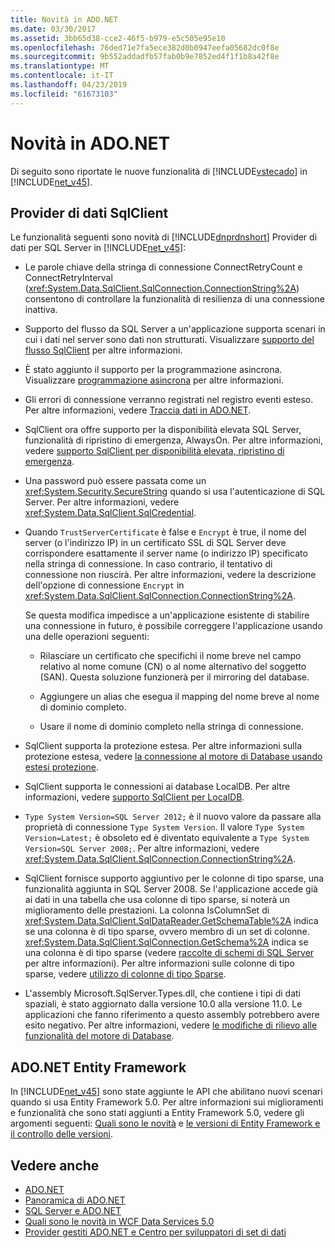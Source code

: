 ```yaml
---
title: Novità in ADO.NET
ms.date: 03/30/2017
ms.assetid: 3bb65d38-cce2-46f5-b979-e5c505e95e10
ms.openlocfilehash: 76ded71e7fa5ece382d0b0947eefa05682dc0f8e
ms.sourcegitcommit: 9b552addadfb57fab0b9e7852ed4f1f1b8a42f8e
ms.translationtype: MT
ms.contentlocale: it-IT
ms.lasthandoff: 04/23/2019
ms.locfileid: "61673103"
---
```

# <a name="whats-new-in-adonet"></a>Novità in ADO.NET

Di seguito sono riportate le nuove funzionalità di [!INCLUDE[vstecado](../../../../includes/vstecado-md.md)] in [!INCLUDE[net_v45](../../../../includes/net-v45-md.md)].

## <a name="sqlclient-data-provider"></a>Provider di dati SqlClient

Le funzionalità seguenti sono novità di [!INCLUDE[dnprdnshort](../../../../includes/dnprdnshort-md.md)] Provider di dati per SQL Server in [!INCLUDE[net_v45](../../../../includes/net-v45-md.md)]:

- Le parole chiave della stringa di connessione ConnectRetryCount e ConnectRetryInterval (<xref:System.Data.SqlClient.SqlConnection.ConnectionString%2A>) consentono di controllare la funzionalità di resilienza di una connessione inattiva.

- Supporto del flusso da SQL Server a un'applicazione supporta scenari in cui i dati nel server sono dati non strutturati.  Visualizzare [supporto del flusso SqlClient](../../../../docs/framework/data/adonet/sqlclient-streaming-support.md) per altre informazioni.

- È stato aggiunto il supporto per la programmazione asincrona.  Visualizzare [programmazione asincrona](../../../../docs/framework/data/adonet/asynchronous-programming.md) per altre informazioni.

- Gli errori di connessione verranno registrati nel registro eventi esteso. Per altre informazioni, vedere [Traccia dati in ADO.NET](../../../../docs/framework/data/adonet/data-tracing.md).

- SqlClient ora offre supporto per la disponibilità elevata SQL Server, funzionalità di ripristino di emergenza, AlwaysOn. Per altre informazioni, vedere [supporto SqlClient per disponibilità elevata, ripristino di emergenza](../../../../docs/framework/data/adonet/sql/sqlclient-support-for-high-availability-disaster-recovery.md).

- Una password può essere passata come un <xref:System.Security.SecureString> quando si usa l'autenticazione di SQL Server. Per altre informazioni, vedere <xref:System.Data.SqlClient.SqlCredential>.

- Quando `TrustServerCertificate` è false e `Encrypt` è true, il nome del server (o l'indirizzo IP) in un certificato SSL di SQL Server deve corrispondere esattamente il server name (o indirizzo IP) specificato nella stringa di connessione. In caso contrario, il tentativo di connessione non riuscirà. Per altre informazioni, vedere la descrizione dell'opzione di connessione `Encrypt` in <xref:System.Data.SqlClient.SqlConnection.ConnectionString%2A>.

  Se questa modifica impedisce a un'applicazione esistente di stabilire una connessione in futuro, è possibile correggere l'applicazione usando una delle operazioni seguenti:

  - Rilasciare un certificato che specifichi il nome breve nel campo relativo al nome comune (CN) o al nome alternativo del soggetto (SAN). Questa soluzione funzionerà per il mirroring del database.

  - Aggiungere un alias che esegua il mapping del nome breve al nome di dominio completo.

  - Usare il nome di dominio completo nella stringa di connessione.

- SqlClient supporta la protezione estesa. Per altre informazioni sulla protezione estesa, vedere [la connessione al motore di Database usando estesi protezione](https://go.microsoft.com/fwlink/?LinkId=219978).

- SqlClient supporta le connessioni ai database LocalDB. Per altre informazioni, vedere [supporto SqlClient per LocalDB](../../../../docs/framework/data/adonet/sql/sqlclient-support-for-localdb.md).

- `Type System Version=SQL Server 2012;` è il nuovo valore da passare alla proprietà di connessione `Type System Version`. Il valore `Type System Version=Latest;` è obsoleto ed è diventato equivalente a `Type System Version=SQL Server 2008;`. Per altre informazioni, vedere <xref:System.Data.SqlClient.SqlConnection.ConnectionString%2A>.

- SqlClient fornisce supporto aggiuntivo per le colonne di tipo sparse, una funzionalità aggiunta in SQL Server 2008. Se l'applicazione accede già ai dati in una tabella che usa colonne di tipo sparse, si noterà un miglioramento delle prestazioni. La colonna IsColumnSet di <xref:System.Data.SqlClient.SqlDataReader.GetSchemaTable%2A> indica se una colonna è di tipo sparse, ovvero membro di un set di colonne. <xref:System.Data.SqlClient.SqlConnection.GetSchema%2A> indica se una colonna è di tipo sparse (vedere [raccolte di schemi di SQL Server](../../../../docs/framework/data/adonet/sql-server-schema-collections.md) per altre informazioni). Per altre informazioni sulle colonne di tipo sparse, vedere [utilizzo di colonne di tipo Sparse](https://go.microsoft.com/fwlink/?LinkId=224244).

- L'assembly Microsoft.SqlServer.Types.dll, che contiene i tipi di dati spaziali, è stato aggiornato dalla versione 10.0 alla versione 11.0. Le applicazioni che fanno riferimento a questo assembly potrebbero avere esito negativo. Per altre informazioni, vedere [le modifiche di rilievo alle funzionalità del motore di Database](https://go.microsoft.com/fwlink/?LinkId=224367).

## <a name="adonet-entity-framework"></a>ADO.NET Entity Framework

In [!INCLUDE[net_v45](../../../../includes/net-v45-md.md)] sono state aggiunte le API che abilitano nuovi scenari quando si usa Entity Framework 5.0. Per altre informazioni sui miglioramenti e funzionalità che sono stati aggiunti a Entity Framework 5.0, vedere gli argomenti seguenti: [Quali sono le novità](https://go.microsoft.com/fwlink/?LinkID=251106) e [le versioni di Entity Framework e il controllo delle versioni](https://go.microsoft.com/fwlink/?LinkId=234899).

## <a name="see-also"></a>Vedere anche

- [ADO.NET](../../../../docs/framework/data/adonet/index.md)
- [Panoramica di ADO.NET](../../../../docs/framework/data/adonet/ado-net-overview.md)
- [SQL Server e ADO.NET](../../../../docs/framework/data/adonet/sql/index.md)
- [Quali sono le novità in WCF Data Services 5.0](https://docs.microsoft.com/previous-versions/dotnet/wcf-data-services/ee373845(v=vs.103))
- [Provider gestiti ADO.NET e Centro per sviluppatori di set di dati](https://go.microsoft.com/fwlink/?LinkId=217917)
